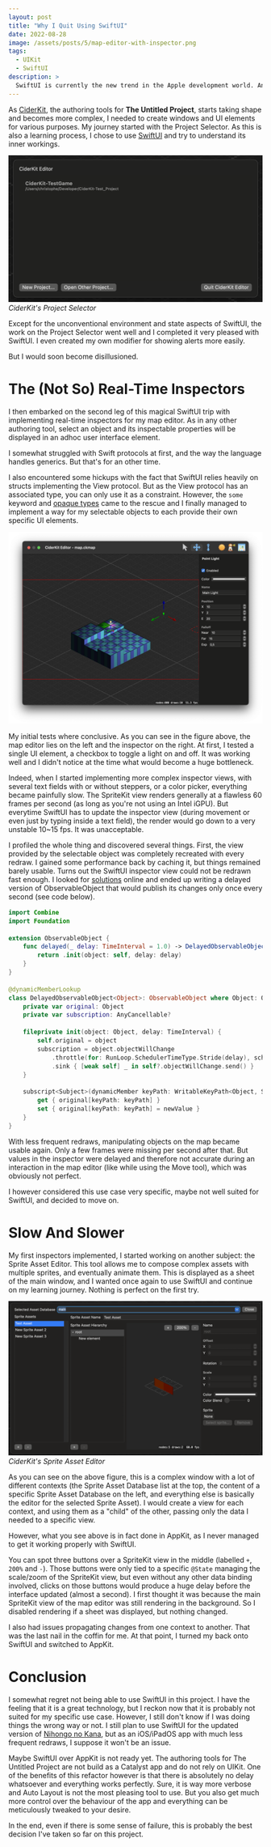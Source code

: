```yaml
---
layout: post
title: "Why I Quit Using SwiftUI"
date: 2022-08-28
image: /assets/posts/5/map-editor-with-inspector.png
tags:
  - UIKit
  - SwiftUI
description: >
  SwiftUI is currently the new trend in the Apple development world. And I wanted to give it a try. I did. However, in this post, I explain why I went back to AppKit for The Untitled Project's authoring tools.
---
```


As [CiderKit](https://github.com/chsxf/CiderKit-Test_Project), the authoring tools for **The Untitled Project**, starts taking shape and becomes more complex, I needed to create windows and UI elements for various purposes. My journey started with the Project Selector. As this is also a learning process, I chose to use [SwiftUI](https://developer.apple.com/xcode/swiftui/) and try to understand its inner workings.

![The Project Selector](/assets/posts/5/project-selector.png)
_CiderKit's Project Selector_

Except for the unconventional environment and state aspects of SwiftUI, the work on the Project Selector went well and I completed it very pleased with SwiftUI. I even created my own modifier for showing alerts more easily.

But I would soon become disillusioned.

# The (Not So) Real-Time Inspectors

I then embarked on the second leg of this magical SwiftUI trip with implementing real-time inspectors for my map editor. As in any other authoring tool, select an object and its inspectable properties will be displayed in an adhoc user interface element.

I somewhat struggled with Swift protocols at first, and the way the language handles generics. But that's for an other time.

I also encountered some hickups with the fact that SwiftUI relies heavily on structs implementing the View protocol. But as the View protocol has an associated type, you can only use it as a constraint. However, the `some` keyword and [opaque types](https://docs.swift.org/swift-book/LanguageGuide/OpaqueTypes.html) came to the rescue and I finally managed to implement a way for my selectable objects to each provide their own specific UI elements.

![Map Editor with Inspector](/assets/posts/5/map-editor-with-inspector.png)

My initial tests where conclusive. As you can see in the figure above, the map editor lies on the left and the inspector on the right. At first, I tested a single UI element, a checkbox to toggle a light on and off. It was working well and I didn't notice at the time what would become a huge bottleneck.

Indeed, when I started implementing more complex inspector views, with several text fields with or without steppers, or a color picker, everything became painfully slow. The SpriteKit view renders generally at a flawless 60 frames per second (as long as you're not using an Intel iGPU). But everytime SwiftUI has to update the inspector view (during movement or even just by typing inside a text field), the render would go down to a very unstable 10~15 fps. It was unacceptable.

I profiled the whole thing and discovered several things. First, the view provided by the selectable object was completely recreated with every redraw. I gained some performance back by caching it, but things remained barely usable. Turns out the SwiftUI inspector view could not be redrawn fast enough. I looked for [solutions](https://nalexn.github.io/swiftui-observableobject/) online and ended up writing a delayed version of ObservableObject that would publish its changes only once every second (see code below).

```swift
import Combine
import Foundation

extension ObservableObject {
    func delayed(_ delay: TimeInterval = 1.0) -> DelayedObservableObject<Self> {
        return .init(object: self, delay: delay)
    }
}

@dynamicMemberLookup
class DelayedObservableObject<Object>: ObservableObject where Object: ObservableObject {
    private var original: Object
    private var subscription: AnyCancellable?

    fileprivate init(object: Object, delay: TimeInterval) {
        self.original = object
        subscription = object.objectWillChange
            .throttle(for: RunLoop.SchedulerTimeType.Stride(delay), scheduler: RunLoop.main, latest: true)
            .sink { [weak self] _ in self?.objectWillChange.send() }
    }

    subscript<Subject>(dynamicMember keyPath: WritableKeyPath<Object, Subject>) -> Subject {
        get { original[keyPath: keyPath] }
        set { original[keyPath: keyPath] = newValue }
    }
}
```

With less frequent redraws, manipulating objects on the map became usable again. Only a few frames were missing per second after that. But values in the inspector were delayed and therefore not accurate during an interaction in the map editor (like while using the Move tool), which was obviously not perfect.

I however considered this use case very specific, maybe not well suited for SwiftUI, and decided to move on.

# Slow And Slower

My first inspectors implemented, I started working on another subject: the Sprite Asset Editor. This tool allows me to compose complex assets with multiple sprites, and eventually animate them. This is displayed as a sheet of the main window, and I wanted once again to use SwiftUI and continue on my learning journey. Nothing is perfect on the first try.

![Sprite Asset Editor](/assets/posts/5/sprite-asset-editor.png)
_CiderKit's Sprite Asset Editor_

As you can see on the above figure, this is a complex window with a lot of different contexts (the Sprite Asset Database list at the top, the content of a specific Sprite Asset Database on the left, and everything else is basically the editor for the selected Sprite Asset). I would create a view for each context, and using them as a "child" of the other, passing only the data I needed to a specific view.

However, what you see above is in fact done in AppKit, as I never managed to get it working properly with SwiftUI.

You can spot three buttons over a SpriteKit view in the middle (labelled `+`, `200%` and `-`). Those buttons were only tied to a specific `@State` managing the scale/zoom of the SpriteKit view, but even without any other data binding involved, clicks on those buttons would produce a huge delay before the interface updated (almost a second). I first thought it was because the main SpriteKit view of the map editor was still rendering in the background. So I disabled rendering if a sheet was displayed, but nothing changed.

I also had issues propagating changes from one context to another. That was the last nail in the coffin for me. At that point, I turned my back onto SwiftUI and switched to AppKit.

# Conclusion

I somewhat regret not being able to use SwiftUI in this project. I have the feeling that it is a great technology, but I reckon now that it is probably not suited for my specific use case. However, I still don't know if I was doing things the wrong way or not. I still plan to use SwiftUI for the updated version of [Nihongo no Kana](https://nihongonokana.com), but as an iOS/iPadOS app with much less frequent redraws, I suppose it won't be an issue.

Maybe SwiftUI over AppKit is not ready yet. The authoring tools for The Untitled Project are not build as a Catalyst app and do not rely on UIKit. One of the benefits of this refactor however is that there is absolutely no delay whatsoever and everything works perfectly. Sure, it is way more verbose and Auto Layout is not the most pleasing tool to use. But you also get much more control over the behaviour of the app and everything can be meticulously tweaked to your desire.

In the end, even if there is some sense of failure, this is probably the best decision I've taken so far on this project.
